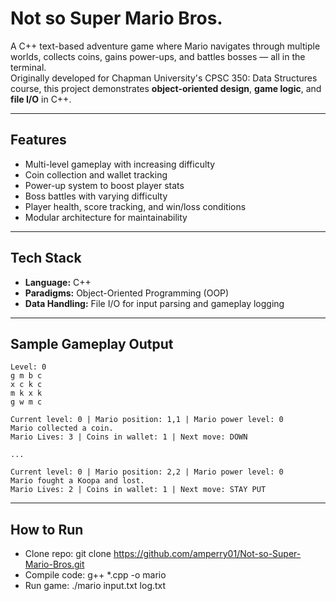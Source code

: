 # Not so Super Mario Bros.

A C++ text-based adventure game where Mario navigates through multiple worlds, collects coins, gains power-ups, and battles bosses — all in the terminal.  
Originally developed for Chapman University's CPSC 350: Data Structures course, this project demonstrates **object-oriented design**, **game logic**, and **file I/O** in C++.

---

## Features
- Multi-level gameplay with increasing difficulty
- Coin collection and wallet tracking
- Power-up system to boost player stats
- Boss battles with varying difficulty
- Player health, score tracking, and win/loss conditions
- Modular architecture for maintainability

---

## Tech Stack
- **Language:** C++
- **Paradigms:** Object-Oriented Programming (OOP)
- **Data Handling:** File I/O for input parsing and gameplay logging

---

## Sample Gameplay Output
```text
Level: 0
g m b c
x c k c
m k x k
g w m c

Current level: 0 | Mario position: 1,1 | Mario power level: 0
Mario collected a coin.
Mario Lives: 3 | Coins in wallet: 1 | Next move: DOWN

...

Current level: 0 | Mario position: 2,2 | Mario power level: 0
Mario fought a Koopa and lost.
Mario Lives: 2 | Coins in wallet: 1 | Next move: STAY PUT
```

---

## How to Run
- Clone repo: git clone https://github.com/amperry01/Not-so-Super-Mario-Bros.git
- Compile code: g++ *.cpp -o mario
- Run game: ./mario input.txt log.txt
